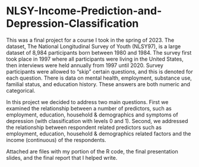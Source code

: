 # NLSY-Income-Prediction-and-Depression-Classification

This was a final project for a course I took in the spring of 2023. The dataset, The National Longitudinal Survey of Youth (NLSY97), is a large dataset of 8,984 participants born between 1980 and 1984. The survey first took place in 1997 where all participants were living in the United States, then interviews were held annually from 1997 until 2020. Survey participants were allowed to “skip” certain questions, and this is denoted for each question. There is data on mental health, employment, substance use, familial status, and education history. These answers are both numeric and categorical.

In this project we decided to address two main questions. First we examined the relationship between a number of predictors, such as employment, education, household & demographics and symptoms of depression (with classification with levels 0 and 1). Second, we addressed the relationship between respondent related predictors such as employment, education, household & demographics related factors and the income (continuous) of the respondents.

Attached are files with my portion of the R code, the final presentation slides, and the final report that I helped write.
